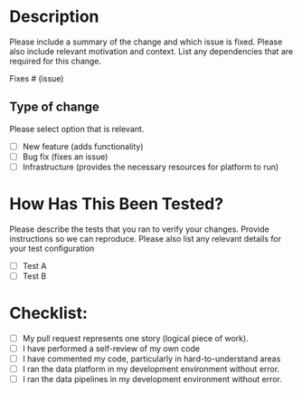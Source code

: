 # Description

Please include a summary of the change and which issue is fixed. Please also include relevant motivation and context. List any dependencies that are required for this change.

Fixes # (issue)

## Type of change

Please select option that is relevant.

- [ ] New feature (adds functionality)
- [ ] Bug fix (fixes an issue)
- [ ] Infrastructure (provides the necessary resources for platform to run)

# How Has This Been Tested?

Please describe the tests that you ran to verify your changes. Provide instructions so we can reproduce. Please also list any relevant details for your test configuration

- [ ] Test A
- [ ] Test B

# Checklist:

- [ ] My pull request represents one story (logical piece of work).
- [ ] I have performed a self-review of my own code
- [ ] I have commented my code, particularly in hard-to-understand areas
- [ ] I ran the data platform in my development environment without error.
- [ ] I ran the data pipelines in my development environment without error.